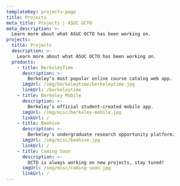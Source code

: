 ```yaml
---
templateKey: projects-page
title: Projects
meta_title: Projects | ASUC OCTO
meta_description: >-
  Learn more about what ASUC OCTO has been working on.
projects:
  title: Projects
  description: >-
    Learn more about what ASUC OCTO has been working on.
  products:
    - title: BerkeleyTime
      description: >-
        Berkeley’s most popular online course catalog web app.
      imgUrl: /img/berkeleytime/berkeleytime.jpg
      linkUrl: /berkeleytime
    - title: Berkeley Mobile
      description: >-
        Berkeley’s official student-created mobile app.
      imgUrl: /img/misc/berkeley-mobile.jpg
      linkUrl: /
    - title: Beehive
      description: >-
        Berkeley's undergraduate research opportunity platform.
      imgUrl: /img/misc/beehive.jpg
      linkUrl: /
    - title: Coming Soon
      description: >-
        OCTO is always working on new projects, stay tuned!
      imgUrl: /img/misc/coming-soon.jpg
      linkUrl: /
---
```

